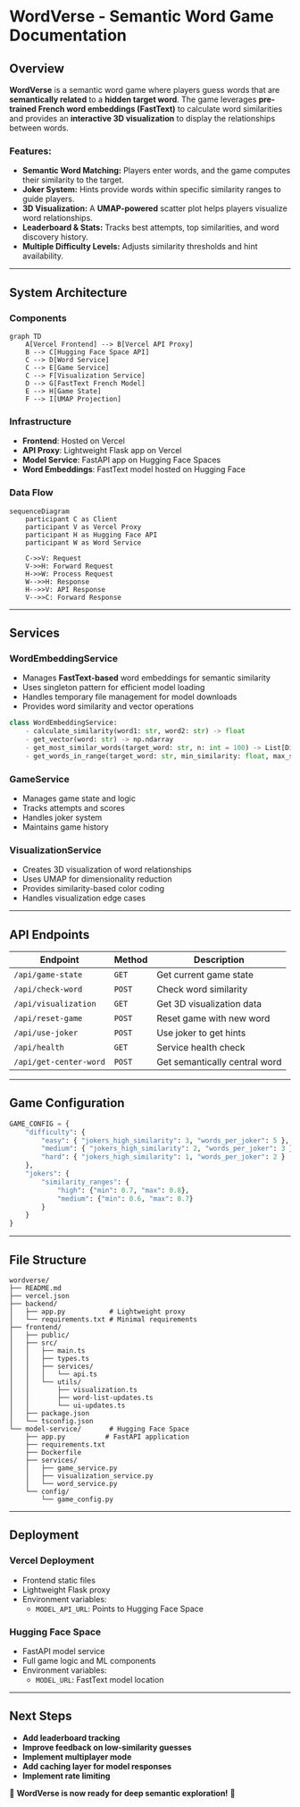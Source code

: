 # WordVerse - Semantic Word Game Documentation

## Overview

**WordVerse** is a semantic word game where players guess words that are **semantically related** to a **hidden target word**. The game leverages **pre-trained French word embeddings (FastText)** to calculate word similarities and provides an **interactive 3D visualization** to display the relationships between words. 

### Features:
- **Semantic Word Matching:** Players enter words, and the game computes their similarity to the target.
- **Joker System:** Hints provide words within specific similarity ranges to guide players.
- **3D Visualization:** A **UMAP-powered** scatter plot helps players visualize word relationships.
- **Leaderboard & Stats:** Tracks best attempts, top similarities, and word discovery history.
- **Multiple Difficulty Levels:** Adjusts similarity thresholds and hint availability.

---

## System Architecture

### Components

```mermaid
graph TD
    A[Vercel Frontend] --> B[Vercel API Proxy]
    B --> C[Hugging Face Space API]
    C --> D[Word Service]
    C --> E[Game Service]
    C --> F[Visualization Service]
    D --> G[FastText French Model]
    E --> H[Game State]
    F --> I[UMAP Projection]
```

### Infrastructure

- **Frontend**: Hosted on Vercel
- **API Proxy**: Lightweight Flask app on Vercel
- **Model Service**: FastAPI app on Hugging Face Spaces
- **Word Embeddings**: FastText model hosted on Hugging Face

### Data Flow

```mermaid
sequenceDiagram
    participant C as Client
    participant V as Vercel Proxy
    participant H as Hugging Face API
    participant W as Word Service
    
    C->>V: Request
    V->>H: Forward Request
    H->>W: Process Request
    W-->>H: Response
    H-->>V: API Response
    V-->>C: Forward Response
```

---

## Services

### **WordEmbeddingService**
- Manages **FastText-based** word embeddings for semantic similarity
- Uses singleton pattern for efficient model loading
- Handles temporary file management for model downloads
- Provides word similarity and vector operations

```python
class WordEmbeddingService:
    - calculate_similarity(word1: str, word2: str) -> float
    - get_vector(word: str) -> np.ndarray
    - get_most_similar_words(target_word: str, n: int = 100) -> List[Dict[str, float]]
    - get_words_in_range(target_word: str, min_similarity: float, max_similarity: float, n: int) -> List[Dict[str, float]]
```

### **GameService**
- Manages game state and logic
- Tracks attempts and scores
- Handles joker system
- Maintains game history

### **VisualizationService**
- Creates 3D visualization of word relationships
- Uses UMAP for dimensionality reduction
- Provides similarity-based color coding
- Handles visualization edge cases

---

## API Endpoints

| Endpoint           | Method | Description |
|--------------------|--------|-------------|
| `/api/game-state` | `GET`  | Get current game state |
| `/api/check-word` | `POST` | Check word similarity |
| `/api/visualization` | `GET`  | Get 3D visualization data |
| `/api/reset-game` | `POST` | Reset game with new word |
| `/api/use-joker` | `POST` | Use joker to get hints |
| `/api/health` | `GET` | Service health check |
| `/api/get-center-word` | `POST` | Get semantically central word |

---

## Game Configuration

```python
GAME_CONFIG = {
    "difficulty": {
        "easy": { "jokers_high_similarity": 3, "words_per_joker": 5 },
        "medium": { "jokers_high_similarity": 2, "words_per_joker": 3 },
        "hard": { "jokers_high_similarity": 1, "words_per_joker": 2 }
    },
    "jokers": {
        "similarity_ranges": {
            "high": {"min": 0.7, "max": 0.8},
            "medium": {"min": 0.6, "max": 0.7}
        }
    }
}
```

---

## File Structure
```
wordverse/
├── README.md
├── vercel.json
├── backend/
│   ├── app.py           # Lightweight proxy
│   └── requirements.txt # Minimal requirements
├── frontend/
│   ├── public/
│   ├── src/
│   │   ├── main.ts
│   │   ├── types.ts
│   │   ├── services/
│   │   │   └── api.ts
│   │   └── utils/
│   │       ├── visualization.ts
│   │       ├── word-list-updates.ts
│   │       └── ui-updates.ts
│   ├── package.json
│   └── tsconfig.json
└── model-service/       # Hugging Face Space
    ├── app.py          # FastAPI application
    ├── requirements.txt
    ├── Dockerfile
    ├── services/
    │   ├── game_service.py
    │   ├── visualization_service.py
    │   └── word_service.py
    └── config/
        └── game_config.py
```

---

## Deployment

### Vercel Deployment
- Frontend static files
- Lightweight Flask proxy
- Environment variables:
  - `MODEL_API_URL`: Points to Hugging Face Space

### Hugging Face Space
- FastAPI model service
- Full game logic and ML components
- Environment variables:
  - `MODEL_URL`: FastText model location

---

## **Next Steps**
- **Add leaderboard tracking**
- **Improve feedback on low-similarity guesses**
- **Implement multiplayer mode**
- **Add caching layer for model responses**
- **Implement rate limiting**

🎯 **WordVerse is now ready for deep semantic exploration!** 🚀